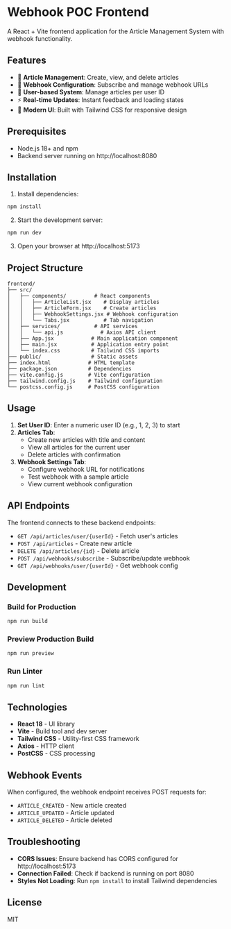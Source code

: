 # Webhook POC Frontend

A React + Vite frontend application for the Article Management System with webhook functionality.

## Features

- 📝 **Article Management**: Create, view, and delete articles
- 🔔 **Webhook Configuration**: Subscribe and manage webhook URLs
- 👤 **User-based System**: Manage articles per user ID
- ⚡ **Real-time Updates**: Instant feedback and loading states
- 🎨 **Modern UI**: Built with Tailwind CSS for responsive design

## Prerequisites

- Node.js 18+ and npm
- Backend server running on http://localhost:8080

## Installation

1. Install dependencies:
```bash
npm install
```

2. Start the development server:
```bash
npm run dev
```

3. Open your browser at http://localhost:5173

## Project Structure

```
frontend/
├── src/
│   ├── components/         # React components
│   │   ├── ArticleList.jsx    # Display articles
│   │   ├── ArticleForm.jsx    # Create articles
│   │   ├── WebhookSettings.jsx # Webhook configuration
│   │   └── Tabs.jsx           # Tab navigation
│   ├── services/           # API services
│   │   └── api.js            # Axios API client
│   ├── App.jsx            # Main application component
│   ├── main.jsx           # Application entry point
│   └── index.css          # Tailwind CSS imports
├── public/                # Static assets
├── index.html            # HTML template
├── package.json          # Dependencies
├── vite.config.js        # Vite configuration
├── tailwind.config.js    # Tailwind configuration
└── postcss.config.js     # PostCSS configuration
```

## Usage

1. **Set User ID**: Enter a numeric user ID (e.g., 1, 2, 3) to start
2. **Articles Tab**: 
   - Create new articles with title and content
   - View all articles for the current user
   - Delete articles with confirmation
3. **Webhook Settings Tab**:
   - Configure webhook URL for notifications
   - Test webhook with a sample article
   - View current webhook configuration

## API Endpoints

The frontend connects to these backend endpoints:

- `GET /api/articles/user/{userId}` - Fetch user's articles
- `POST /api/articles` - Create new article
- `DELETE /api/articles/{id}` - Delete article
- `POST /api/webhooks/subscribe` - Subscribe/update webhook
- `GET /api/webhooks/user/{userId}` - Get webhook config

## Development

### Build for Production
```bash
npm run build
```

### Preview Production Build
```bash
npm run preview
```

### Run Linter
```bash
npm run lint
```

## Technologies

- **React 18** - UI library
- **Vite** - Build tool and dev server
- **Tailwind CSS** - Utility-first CSS framework
- **Axios** - HTTP client
- **PostCSS** - CSS processing

## Webhook Events

When configured, the webhook endpoint receives POST requests for:

- `ARTICLE_CREATED` - New article created
- `ARTICLE_UPDATED` - Article updated
- `ARTICLE_DELETED` - Article deleted

## Troubleshooting

- **CORS Issues**: Ensure backend has CORS configured for http://localhost:5173
- **Connection Failed**: Check if backend is running on port 8080
- **Styles Not Loading**: Run `npm install` to install Tailwind dependencies

## License

MIT
